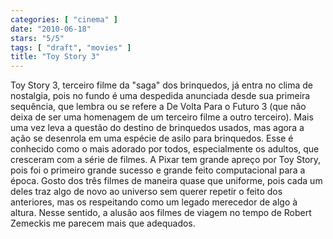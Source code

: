 ```yaml
---
categories: [ "cinema" ]
date: "2010-06-18"
stars: "5/5"
tags: [ "draft", "movies" ]
title: "Toy Story 3"
---
```

Toy Story 3, terceiro filme da "saga" dos brinquedos, já entra no clima
de nostalgia, pois no fundo é uma despedida anunciada desde sua primeira
sequência, que lembra ou se refere a De Volta Para o Futuro 3 (que não
deixa de ser uma homenagem de um terceiro filme a outro terceiro). Mais
uma vez leva a questão do destino de brinquedos usados, mas agora a
ação se desenrola em uma espécie de asilo para brinquedos. Esse é
conhecido como o mais adorado por todos, especialmente os adultos, que
cresceram com a série de filmes. A Pixar tem grande apreço por Toy
Story, pois foi o primeiro grande sucesso e grande feito computacional
para a época. Gosto dos três filmes de maneira quase que uniforme,
pois cada um deles traz algo de novo ao universo sem querer repetir o
feito dos anteriores, mas os respeitando como um legado merecedor de
algo à altura. Nesse sentido, a alusão aos filmes de viagem no tempo
de Robert Zemeckis me parecem mais que adequados.
